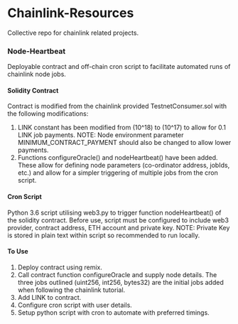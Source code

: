 # Chainlink-Resources
Collective repo for chainlink related projects.

### Node-Heartbeat
Deployable contract and off-chain cron script to facilitate automated runs of chainlink node jobs. 

#### Solidity Contract
Contract is modified from the chainlink provided TestnetConsumer.sol with the following modifications:
  1. LINK constant has been modified from (10^18) to (10^17) to allow for 0.1 LINK job payments. NOTE: Node environment parameter MINIMUM_CONTRACT_PAYMENT should also be changed to allow lower payments.
  2. Functions configureOracle() and nodeHeartbeat() have been added. These allow for defining node parameters (co-ordinator address, jobIds, etc.) and allow for a simpler triggering of multiple jobs from the cron script.
  
 #### Cron Script
 Python 3.6 script utilising web3.py to trigger function nodeHeartbeat() of the solidity contract. Before use, script must be configured to include web3 provider, contract address, ETH account and private key. NOTE: Private Key is stored in plain text within script so recommended to run locally.
 
 #### To Use
 1. Deploy contract using remix.
 2. Call contract function configureOracle and supply node details. The three jobs outlined (uint256, int256, bytes32) are the initial jobs added when following the chainlink tutorial.
 3. Add LINK to contract.
 4. Configure cron script with user details.
 5. Setup python script with cron to automate with preferred timings.
 
